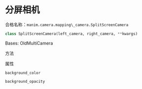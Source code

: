 # 分屏相机

合格名称：`manim.camera.mapping\_camera.SplitScreenCamera`

```py
class SplitScreenCamera(left_camera, right_camera, **kwargs)
```

Bases: OldMultiCamera

方法

属性

`background_color`

`background_opacity`
